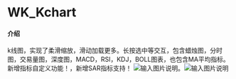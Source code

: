 # WK_Kchart

#### 介绍
k线图，实现了柔滑缩放，滑动加载更多。长按选中等交互，包含蜡烛图，分时图，交易量图，深度图，MACD，RSI，KDJ，BOLL图表，也包含MA平均指标。新增指标自定义功能！，新增SAR指标支持！
 ![输入图片说明](https://images.gitee.com/uploads/images/2018/1222/215257_09148c33_1444166.jpeg "demo.jpg")。![输入图片说明](https://images.gitee.com/uploads/images/2019/0216/102726_b9c52513_1444166.jpeg "1031550283584_.pic_gaitubao_com_346x717.jpg")
